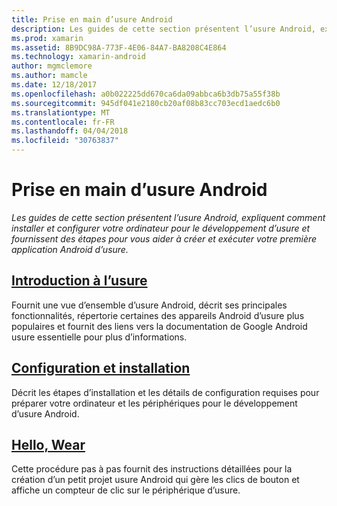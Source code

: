 ```yaml
---
title: Prise en main d’usure Android
description: Les guides de cette section présentent l’usure Android, expliquent comment installer et configurer votre ordinateur pour le développement d’usure et fournissent des étapes pour vous aider à créer et exécuter votre première application Android d’usure.
ms.prod: xamarin
ms.assetid: 8B9DC98A-773F-4E06-84A7-BA8208C4E864
ms.technology: xamarin-android
author: mgmclemore
ms.author: mamcle
ms.date: 12/18/2017
ms.openlocfilehash: a0b022225dd670ca6da09abbca6b3db75a55f38b
ms.sourcegitcommit: 945df041e2180cb20af08b83cc703ecd1aedc6b0
ms.translationtype: MT
ms.contentlocale: fr-FR
ms.lasthandoff: 04/04/2018
ms.locfileid: "30763837"
---
```

# <a name="getting-started-with-android-wear"></a>Prise en main d’usure Android

_Les guides de cette section présentent l’usure Android, expliquent comment installer et configurer votre ordinateur pour le développement d’usure et fournissent des étapes pour vous aider à créer et exécuter votre première application Android d’usure._

## <a name="introduction-to-wearandroidwearget-startedintro-to-wearmd"></a>[Introduction à l’usure](~/android/wear/get-started/intro-to-wear.md)

Fournit une vue d’ensemble d’usure Android, décrit ses principales fonctionnalités, répertorie certaines des appareils Android d’usure plus populaires et fournit des liens vers la documentation de Google Android usure essentielle pour plus d’informations.

## <a name="setup--installationandroidwearget-startedinstallationmd"></a>[Configuration et installation](~/android/wear/get-started/installation.md)

Décrit les étapes d’installation et les détails de configuration requises pour préparer votre ordinateur et les périphériques pour le développement d’usure Android.

## <a name="hello-wearandroidwearget-startedhello-wearmd"></a>[Hello, Wear](~/android/wear/get-started/hello-wear.md)

Cette procédure pas à pas fournit des instructions détaillées pour la création d’un petit projet usure Android qui gère les clics de bouton et affiche un compteur de clic sur le périphérique d’usure.
